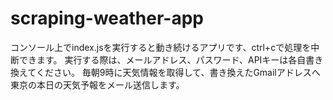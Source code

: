 # scraping-weather-app
コンソール上でindex.jsを実行すると動き続けるアプリです、ctrl+cで処理を中断できます。
実行する際は、メールアドレス、パスワード、APIキーは各自書き換えてください。
毎朝9時に天気情報を取得して、書き換えたGmailアドレスへ東京の本日の天気予報をメール送信します。
